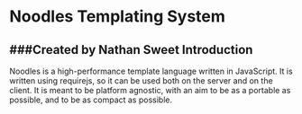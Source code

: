 Noodles Templating System
========================
###Created by Nathan Sweet
Introduction
------------
Noodles is a high-performance template language written in JavaScript. It is written
using requirejs, so it can be used both on the server and on the client. It is meant
to be platform agnostic, with an aim to be as a portable as possible, and to be as
compact as possible.